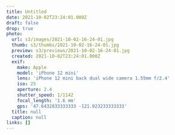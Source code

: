 ```yaml
---
title: Untitled
date: 2021-10-02T23:24:01.000Z
draft: false
drop: true
photo:
  url: s3/images/2021-10-02-16-24-01.jpg
  thumb: s3/thumbs/2021-10-02-16-24-01.jpg
  preview: s3/previews/2021-10-02-16-24-01.jpg
  created: 2021-10-02T23:24:01.000Z
  exif:
    make: Apple
    model: 'iPhone 12 mini'
    lens: 'iPhone 12 mini back dual wide camera 1.55mm f/2.4'
    iso: 25
    aperture: 2.4
    shutter_speed: 1/1142
    focal_length: '1.6 mm'
    gps: '47.6432833333333 -121.923233333333'
  title: null
  caption: null
links: []
---
```

